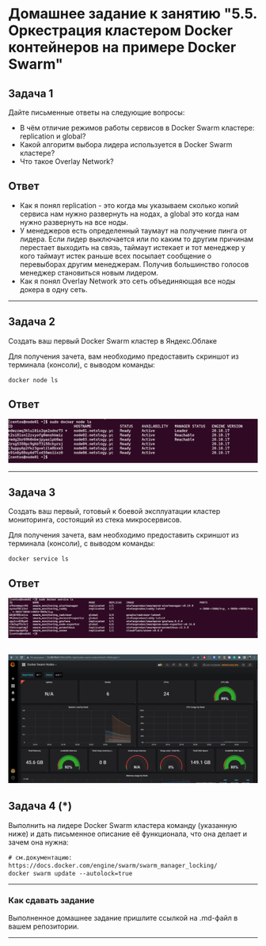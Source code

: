 # Домашнее задание к занятию "5.5. Оркестрация кластером Docker контейнеров на примере Docker Swarm"

## Задача 1

Дайте письменные ответы на следующие вопросы:

- В чём отличие режимов работы сервисов в Docker Swarm кластере: replication и global?
- Какой алгоритм выбора лидера используется в Docker Swarm кластере?
- Что такое Overlay Network?

## Ответ
- Как я понял replication - это когда мы указываем сколько копий сервиса нам нужно развернуть на нодах, а global это когда нам нужно развернуть на все ноды.
- У менеджеров есть определенный таумаут на получение пинга от лидера. Если лидер выключается или по каким то другим причинам перестает выходить на связь, таймаут истекает и тот менеджер у кого таймаут истек раньше всех посылает сообщение о перевыборах другим менеджерам. Получив большинство голосов менеджер становиться новым лидером.
- Как я понял Overlay Network это сеть объединяющая все ноды докера в одну сеть.

---
## Задача 2

Создать ваш первый Docker Swarm кластер в Яндекс.Облаке

Для получения зачета, вам необходимо предоставить скриншот из терминала (консоли), с выводом команды:
```
docker node ls
```

## Ответ

![task2](./img/task2.png)

---
## Задача 3

Создать ваш первый, готовый к боевой эксплуатации кластер мониторинга, состоящий из стека микросервисов.

Для получения зачета, вам необходимо предоставить скриншот из терминала (консоли), с выводом команды:
```
docker service ls
```

## Ответ

![task3](./img/task3.png)

![grafana](./img/grafana.png)
---
## Задача 4 (*)

Выполнить на лидере Docker Swarm кластера команду (указанную ниже) и дать письменное описание её функционала, что она делает и зачем она нужна:
```
# см.документацию: https://docs.docker.com/engine/swarm/swarm_manager_locking/
docker swarm update --autolock=true
```


---

### Как сдавать задание

Выполненное домашнее задание пришлите ссылкой на .md-файл в вашем репозитории.

---
